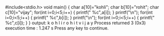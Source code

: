 #include<stdio.h>
void main()
{
    char a[10]="kohli";
    char b[10]="rohit";
    char c[10]="vijay";
    for(int i=0;i<5;i++)
    {
       printf("  %c",a[i]);
    }
    printf("\n");
    for(int i=0;i<5;i++)
    {
       printf("  %c",b[i]);
    }
    printf("\n");
    for(int i=0;i<5;i++)
    {
       printf("  %c",c[i]);
    }
}
output:
 k  o  h  l  i
  r  o  h  i  t
  v  i  j  a  y
Process returned 3 (0x3)   execution time : 1.247 s
Press any key to continue.

